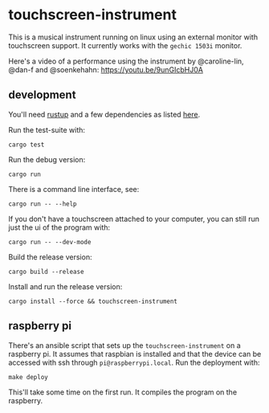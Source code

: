 # touchscreen-instrument

This is a musical instrument running on linux using an external monitor with
touchscreen support. It currently works with the `gechic 1503i` monitor.

Here's a video of a performance using the instrument by @caroline-lin, @dan-f
and @soenkehahn: https://youtu.be/9unGIcbHJ0A

## development

You'll need [rustup](https://rustup.rs/) and a few dependencies as listed
[here](https://github.com/soenkehahn/touchscreen-instrument/blob/master/ansible/tasks.yaml#L3).

Run the test-suite with:

`cargo test`

Run the debug version:

`cargo run`

There is a command line interface, see:

`cargo run -- --help`

If you don't have a touchscreen attached to your computer, you can still run
just the ui of the program with:

`cargo run -- --dev-mode`

Build the release version:

`cargo build --release`

Install and run the release version:

`cargo install --force && touchscreen-instrument`

## raspberry pi

There's an ansible script that sets up the `touchscreen-instrument` on a
raspberry pi. It assumes that raspbian is installed and that the device can be
accessed with ssh through `pi@raspberrypi.local`. Run the deployment with:

`make deploy`

This'll take some time on the first run. It compiles the program on the
raspberry.
